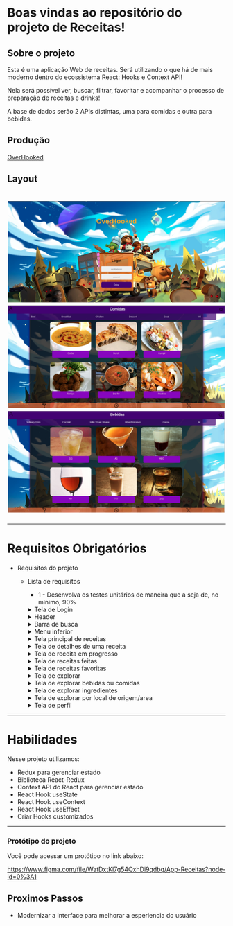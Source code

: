# Boas vindas ao repositório do projeto de Receitas!

## Sobre o projeto

Esta é uma aplicação Web de receitas. Será utilizando o que há de mais moderno dentro do ecossistema React: Hooks e Context API!

Nela será possível ver, buscar, filtrar, favoritar e acompanhar o processo de preparação de receitas e drinks!

A base de dados serão 2 APIs distintas, uma para comidas e outra para bebidas.

## Produção

[OverHooked](https://overhooked.netlify.app/)

## Layout

<h1 align="center">
  <img alt="layout" title="#login" src="public/asserts/tela_login.png"  width="500" style="max-width:100%;"/>
  <img alt="layout" title="#comidas" src="public/asserts/lista_comidas.png" width="500" style="max-width:100%;"/>
  <img alt="layout" title="#bebidas" src="public/asserts/lista_bebidas.png" width="500" style="max-width:100%;"/>
</h1>

---

# Requisitos Obrigatórios

- Requisitos do projeto

  - Lista de requisitos
    - 1 - Desenvolva os testes unitários de maneira que a seja de, no mínimo, 90%
    <details>
      <summary>Tela de Login</summary>
  
        - 2 - Crie todos os elementos que devem respeitar os atributos descritos no protótipo para a tela de login
        - 3 - Desenvolva a tela de maneira que a pessoa deve conseguir escrever seu email no input de email
        - 4 - Desenvolva a tela de maneira que a pessoa deve conseguir escrever sua senha no input de senha
        - 5 - Desenvolva a tela de maneira que o formulário só seja válido após um email válido e uma senha de mais de 6 caracteres serem       preenchidos
        - 6 - Salve 2 tokens no localStorage após a submissão, identificados pelas chaves mealsToken e cocktailsToken
        - 7 - Salve o e-mail da pessoa usuária no localStorage na chave user após a submissão
        - 8 - Redirecione a pessoa usuária para a tela principal de receitas de comidas após a submissão e validação com sucesso do login
    </details>
    <details>
      <summary>Header</summary>

    - 9 - Implemente os elementos do header na tela principal de receitas, respeitando os atributos descritos no protótipo
    - 10 - Implemente um ícone para a tela de perfil, um título e um ícone para a busca, caso exista no protótipo
    - 11 - Redirecione a pessoa usuária para a tela de perfil ao clicar no botão de perfil
    - 12 - Desenvolva o botão de busca que, ao ser clicado, a barra de busca deve aparecer. O mesmo serve para escondê-la
    </details>

    <details>
      <summary>Barra de busca</summary>

    - 13 - Implemente os elementos da barra de busca respeitando os atributos descritos no protótipo
    - 14 - Posicione a barra logo abaixo do header e implemente 3 radio buttons: Ingrediente, Nome e Primeira letra
    - 15 - Busque na API de comidas caso a pessoa esteja na página de comidas e na de bebidas caso esteja na de bebidas
    - 16 - Redirecione para a tela de detalhes da receita caso apenas uma receita seja encontrada, com o ID da mesma na URL
    - 17 - Mostre as receitas em cards caso mais de uma receita seja encontrada
    - 18 - Exiba um `alert` caso nenhuma receita seja encontrada
    </details>

    <details>
      <summary>Menu inferior</summary>

    - 19 - Implemente os elementos do menu inferior respeitando os atributos descritos no protótipo
    - 20 - Posicione o menu inferior de forma fixa e apresente 3 ícones: um para comidas, um para bebidas e outro para exploração
    - 21 - Exiba o menu inferior apenas nas telas indicadas pelo protótipo
    - 22 - Redirecione a pessoa usuária para uma lista de cocktails ao clicar no ícone de bebidas
    - 23 - Redirecione a pessoa usuária para a tela de explorar ao clicar no ícone de exploração
    - 24 - Redirecione a pessoa usuárua para uma lista de comidas ao clicar no ícone de comidas
    </details>
    <details>
      <summary>Tela principal de receitas</summary>

    - 25 - Implemente os elementos da tela principal de receitas respeitando os atributos descritos no protótipo
    - 26 - Carregue as 12 primeiras receitas de comidas ou bebidas, uma em cada card
    - 27 - Implemente os botões de categoria para serem utilizados como filtro
    - 28 - Implemente o filtro das receitas através da API ao clicar no filtro de categoria
    - 29 - Implemente o filtro como um toggle, que se for selecionado de novo, o app deve retornar as receitas sem nenhum filtro
    - 30 - Implemente o filtro de categoria para que apenas um seja selecionado por vez
    - 31 - Desenvolva o filtro de categorias com a opção de filtrar por todas as categorias
    - 32 - Redirecione a pessoa usuária, ao clicar no card, para a tela de detalhes, que deve mudar a rota e conter o id da receita na URL
    </details>

    <details>
      <summary>Tela de detalhes de uma receita</summary>

    - 33 - Implemente os elementos da tela de detalhes de uma receita respeitando os atributos descritos no protótipo
    - 34 - Realize uma request para a API passando o `id` da receita que deve estar disponível nos parâmetros da URL
    - 35 - Desenvolva a tela de forma que contenha uma imagem da receita, o título, a categoria (ou se é ou não alcoólico), uma lista de  ingredientes seguidos pelas quantidades, instruções, um vídeo do youtube "embedado" e recomendações
    - 36 - Implemente as recomendações, para receitas de comida, a recomendação deverá ser bebida e vice-versa
    - 37 - Implemente os cards de recomendação, onde serão 6 cards, mas mostrando apenas 2 e o scroll é horizontal, similar a um `carousel`
    - 38 - Desenvolva um botão de nome "Iniciar Receita" que deve ficar fixo na parte de baixo da tela o tempo todo
    - 39 - Implemente a solução de forma que caso a receita já tenha sido feita, o botão "Iniciar Receita" deve sumir
    - 40 - Implemente a solução de modo que caso a receita tenha sido iniciada mas não finalizada, o texto do botão deve ser "Continuar   Receita"
    - 41 - Redirecione a pessoa usuário caso o botão "Iniciar Receita" seja clicado, a rota deve mudar para a tela de receita em processo
    - 42 - Implemente um botão de compartilhar e um de favoritar a receita
    - 43 - Implemente a solução de forma que, ao clicar no botão de compartilhar, o link da receita dentro do app deve ser copiado para o   clipboard e uma mensagem avisando que o link foi copiado deve aparecer
    - 44 - Implemente o ícone do coração (favorito) de maneira que, deve vir preenchido caso a receita esteja favoritada e "despreenchido"  caso contrário
    - 45 - Implemente a lógica no botão de favoritar, caso seja clicado, o ícone do coração deve mudar seu estado atual, caso esteja  preenchido deve mudar para "despreenchido" e vice-versa
    - 46 - Salve as receitas favoritas no `localStorage` na chave `favoriteRecipes`
    </details>

    <details>
      <summary>Tela de receita em progresso</summary>

    - 47 - Desenvolva a tela de maneira que contenha uma imagem da receita, seu titulo, sua categoria (ou se a bebida é alcoólica ou não)   uma lista de ingredientes com suas respectivas quantidade e suas instruções
    - 48 - Desenvolva um checkbox para cada item da lista de ingredientes
    - 49 - Implemente uma lógica que, ao clicar no checkbox de um ingrediente, o nome dele deve ser "riscado" da lista
    - 50 - Salve o estado do progresso, que deve ser mantido caso a pessoa atualize a página ou volte para a mesma receita
    - 51 - Desenvolva a lógica de favoritar e compartilhar, a lógica da tela de detalhes de uma receita se aplica aqui
    - 52 - Implemente a solução de maneira que o botão de finalizar receita só pode estar habilitado quando todos os ingredientes estiverem   _"checkados"_ (marcados)
    - 53 - Redirecione a pessoa usuária após clicar no botão "Finalizar receita", para a página de receitas feitas, cuja rota deve ser `/ receitas-feitas`
    </details>

    <details>
      <summary>Tela de receitas feitas</summary>

    - 54 - Implemente os elementos da tela de receitas feitas respeitando os atributos descritos no protótipo
    - 55 - Desenvolva a tela de maneira que, caso a receita do card seja uma comida, ela deve possuir: a foto da receita, o nome, a   categoria, a area, a data em que a pessoa fez a receita, as 2 primeiras tags retornadas pela API e um botão de compartilhar
    - 56 - Desenvolva a tela de maneira que, caso a receita do card seja uma bebida, ela deve possuir: a foto da receita, o nome, se é  alcoólica, a data em que a pessoa fez a receita e um botão de compartilhar
    - 57 - Desenvolva a solução de maneira que o botão de compartilhar deve copiar a URL da tela de detalhes da receita para o clipboard
    - 58 - Implemente 2 botões que filtram as receitas por comida ou bebida e um terceiro que remove todos os filtros
    - 59 - Redirecione para a tela de detalhes da receita caso seja clicado na foto ou no nome da receita
    </details>

    <details>
      <summary>Tela de receitas favoritas</summary>

    - 60 - Implemente os elementos da tela de receitas favoritas (cumulativo com os atributos em comum com a tela de receitas feitas)   respeitando os atributos descritos no protótipo
    - 61 - Desenvolva a tela de maneira que, caso a receita do card seja uma comida, ela deve possuir: a foto da receita, o nome, a   categoria, a area, um botão de compartilhar e um de "desfavoritar"
    - 62 - Desenvolva a tela de maneira que, caso a receita do card seja uma bebida, ela deve possuir: a foto da receita, o nome, se é  alcoólica ou não, um botão de compartilhar e um de "desfavoritar"
    - 63 - Desenvolva a solução de maneira que o botão de compartilhar deve copiar a URL da tela de detalhes da receita para o clipboard
    - 64 - Desenvolva a solução de maneira que o botão de "desfavoritar" deve remover a receita da lista de receitas favoritas do   `localStorage` e da tela
    - 65 - Implemente 2 botões que filtram as receitas por comida ou bebida e um terceiro que remove todos os filtros
    - 66 - Redirecione a pessoa usuária ao clicar na foto ou no nome da receita, a rota deve mudar para a tela de detalhes daquela receita
    </details>

    <details>
      <summary>Tela de explorar</summary>

    - 67 - Implemente os elementos da tela de explorar respeitando os atributos descritos no protótipo
    - 68 - Desenvolva a tela de maneira que tenha 2 botões: um para explorar comidas e o outro para explorar bebidas
    - 69 - Redirecione a pessoa usuária ao clicar em um dos botões, a rota deve mudar para a página de explorar comidas ou de explorar  bebidas

    </details>

    <details>
      <summary>Tela de explorar bebidas ou comidas</summary>

    - 70 - Implemente os elementos da tela de explorar bebidas ou comidas respeitando os atributos descritos no protótipo
    - 71 - Desenvolva 3 botões: um para explorar por ingrediente, um para explorar por local de origem e um para pegar uma receita aleatória
    - 72 - Redirecione a pessoa usuária ao clicar em "Por Ingredientes", a rota deve mudar para a tela de explorar por ingredientes
    - 73 - Redirecione a pessoa usuária ao clicar em "Por Local de Origem", a rota deve mudar para tela de explorar por local de origem
    - 74 - Redirecione a pessoa usuária ao clicar em "Me Surpreenda!", a rota deve mudar para a tela de detalhes de uma receita, que deve   ser escolhida de forma aleatória através da API
    </details>

    <details>
      <summary>Tela de explorar ingredientes</summary>

    - 75 - Implemente os elementos da tela de explorar ingredientes respeitando os atributos descritos no protótipo
    - 76 - Desenvolva cards para os 12 primeiros ingredientes, de forma que cada card contenha o nome do ingrediente e uma foto
    - 77 - Redireciona a pessoa usuária ao clicar no card do ingrediente, a rota deve mudar para tela principal de receitas mas mostrando   apenas as receitas que contém o ingrediente escolhido
    </details>

    <details>
      <summary>Tela de explorar por local de origem/area</summary>

        - 78 - Implemente os elementos da tela de explorar por local de origem respeitando os atributos descritos no protótipo
        - 79 - Desenvolva as mesmas especificações da tela de receitas principal, com a diferença de que os filtros de categoria são      substituídos por um dropdown
        - 80 - Implemente o dropdown de maneira que devem estar disponíveis todas as áreas retornadas da API, incluindo a opção "All", que      retorna as receitas sem nenhum filtro
        - 81 - Implemente a rota que deve ser apenas `/explorar/comidas/area`
    </details>

    <details>
      <summary>Tela de perfil</summary>

    - 82 - Implemente os elementos da a tela de perfil respeitando os atributos descritos no protótipo
    - 83 - Implemente a solução de maneira que o e-mail da pessoa usuária deve estar visível
    - 84 - Implemente 3 botões: um de nome "Receitas Feitas", um de nome "Receitas Favoritas" e um de nome "Sair"
    - 85 - Redirecione a pessoa usuária que, ao clicar no botão de "Receitas Favoritas", a rota deve mudar para a tela de receitas favoritas
    - 86 - Redirecione a pessoa usuária que, ao clicar no botão de "Receitas Feitas", a rota deve mudar para a tela de receitas feitas
    - 87 - Redirecione a pessoa usuária que, ao clicar no botão de "Sair", o `localStorage` deve ser limpo e a rota deve mudar para a tela  de login
    </details>

---

# Habilidades

Nesse projeto utilizamos:

- Redux para gerenciar estado
- Biblioteca React-Redux
- Context API do React para gerenciar estado
- React Hook useState
- React Hook useContext
- React Hook useEffect
- Criar Hooks customizados

---

### Protótipo do projeto

Você pode acessar um protótipo no link abaixo:

https://www.figma.com/file/WatDxtKl7g54QxhDi9qdbq/App-Receitas?node-id=0%3A1

## Proximos Passos

- Modernizar a interface para melhorar a esperiencia do usuário